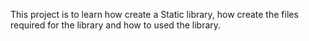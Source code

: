 This project is to learn how create a Static library, how create the files required for the library and how to used the library.
